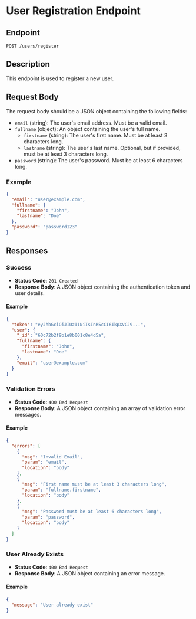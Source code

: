 # User Registration Endpoint

## Endpoint
`POST /users/register`

## Description
This endpoint is used to register a new user.

## Request Body
The request body should be a JSON object containing the following fields:

- `email` (string): The user's email address. Must be a valid email.
- `fullname` (object): An object containing the user's full name.
  - `firstname` (string): The user's first name. Must be at least 3 characters long.
  - `lastname` (string): The user's last name. Optional, but if provided, must be at least 3 characters long.
- `password` (string): The user's password. Must be at least 6 characters long.

### Example
```json
{
  "email": "user@example.com",
  "fullname": {
    "firstname": "John",
    "lastname": "Doe"
  },
  "password": "password123"
}
```

## Responses

### Success
- **Status Code**: `201 Created`
- **Response Body**: A JSON object containing the authentication token and user details.

#### Example
```json
{
  "token": "eyJhbGciOiJIUzI1NiIsInR5cCI6IkpXVCJ9...",
  "user": {
    "_id": "60c72b2f9b1e8b001c8e4d5a",
    "fullname": {
      "firstname": "John",
      "lastname": "Doe"
    },
    "email": "user@example.com"
  }
}
```

### Validation Errors
- **Status Code**: `400 Bad Request`
- **Response Body**: A JSON object containing an array of validation error messages.

#### Example
```json
{
  "errors": [
    {
      "msg": "Invalid Email",
      "param": "email",
      "location": "body"
    },
    {
      "msg": "First name must be at least 3 characters long",
      "param": "fullname.firstname",
      "location": "body"
    },
    {
      "msg": "Password must be at least 6 characters long",
      "param": "password",
      "location": "body"
    }
  ]
}
```

### User Already Exists
- **Status Code**: `400 Bad Request`
- **Response Body**: A JSON object containing an error message.

#### Example
```json
{
  "message": "User already exist"
}
```
